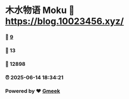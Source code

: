 # 木水物语 Moku :link: https://blog.10023456.xyz/ 
### :page_facing_up: [9](https://blog.10023456.xyz//tag.html) 
### :speech_balloon: 13 
### :hibiscus: 12898 
### :alarm_clock: 2025-06-14 18:34:21 
### Powered by :heart: [Gmeek](https://github.com/Meekdai/Gmeek)
